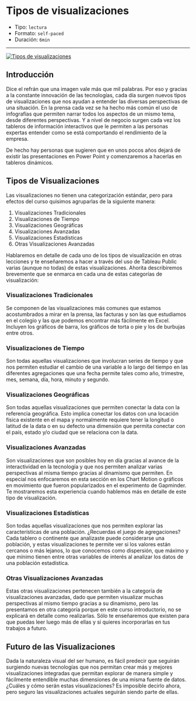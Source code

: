 # Tipos de visualizaciones

* Tipo: `lectura`
* Formato: `self-paced`
* Duración: `6min`

***

[![Tipos de visualizaciones](https://embed-ssl.wistia.com/deliveries/5d3743a164b19833b7050c30b9119a73634adcab.jpg?image_play_button_size=2x&amp;image_crop_resized=960x540&amp;image_play_button=1&amp;image_play_button_color=f7b617e0)](https://laboratoria.wistia.com/medias/gwynb0xoxz?wvideo=gwynb0xoxz)

## Introducción

Dice el refrán que una imagen vale más que mil palabras. Por eso y gracias a la
constante innovación de las tecnologías, cada día surgen nuevos tipos de
visualizaciones que nos ayudan a entender las diversas perspectivas de una
situación. En la prensa cada vez se ha hecho más común el uso de infografías que
permiten narrar todos los aspectos de un mismo tema, desde diferentes
perspectivas. Y a nivel de negocio surgen cada vez los tableros de información
interactivos que le permiten a las personas expertas entender como se está
comportando el rendimiento de la empresa.

De hecho hay personas que sugieren que en unos pocos años dejará de existir las
presentaciones en Power Point y comenzaremos a hacerlas en tableros dinámicos.

## Tipos de Visualizaciones

Las visualizaciones no tienen una categorización estándar, pero para efectos del
curso quisimos agruparlas de la siguiente manera:

1. Visualizaciones Tradicionales
2. Visualizaciones de Tiempo
3. Visualizaciones Geográficas
4. Visualizaciones Avanzadas
5. Visualizaciones Estadísticas
6. Otras Visualizaciones Avanzadas

Hablaremos en detalle de cada uno de los tipos de visualización en otras
lecciones y te enseñaremos a hacer a través del uso de Tableau Public varias
(aunque no todas) de estas visualizaciones. Ahorita describiremos brevemente que
se enmarca en cada una de estas categorías de visualización:

### Visualizaciones Tradicionales

Se componen de las visualizaciones más comunes que estamos acostumbrados a mirar
en la prensa, las facturas y son las que estudiamos en el colegio y las que
podemos encontrar más fácilmente en Excel.
Incluyen los gráficos de barra, los gráficos de torta o pie y los de burbujas
entre otros.

### Visualizaciones de Tiempo

Son todas aquellas visualizaciones que involucran series de tiempo y que nos
permiten estudiar el cambio de una variable a lo largo del tiempo en las
diferentes agregaciones que una fecha permite tales como año, trimestre, mes,
semana, día, hora, minuto y segundo.

### Visualizaciones Geográficas

Son todas aquellas visualizaciones que permiten conectar la data con la
referencia geográfica. Esto implica conectar los datos con una locación física
existente en el mapa y normalmente requiere tener la longitud o latitud de la
data o en su defecto una dimensión que permita conectar con el país, estado y/o
ciudad que se relaciona con la data.

### Visualizaciones Avanzadas

Son visualizaciones que son posibles hoy en día gracias al avance de la
interactividad en la tecnología y que nos permiten analizar varias perspectivas
al misma tiempo gracias al dinamismo que permiten.
En especial nos enfocaremos en esta sección en los Chart Motion o gráficos en
movimiento que fueron popularizados en el experimento de Gapminder. Te
mostraremos esta experiencia cuando hablemos más en detalle de este tipo de
visualización.

### Visualizaciones Estadísticas

Son todas aquellas visualizaciones que nos permiten explorar las características
de una población. ¿Recuerdas el juego de agregaciones? Cada tablero o continente
que analizaste puede considerarse una población, y estas visualizaciones te
permite ver si los valores están cercanos o más lejanos, lo que conocemos como
dispersión, que máximo y que mínimo tienen entre otras variables de interés al
analizar los datos de una población estadística.

### Otras Visualizaciones Avanzadas

Estas otras visualizaciones pertenecen también a la categoría de visualizaciones
avanzadas, dado que permiten visualizar muchas perspectivas al mismo tiempo
gracias a su dinamismo, pero las presentamos en otra categoría porque en este
curso introductorio, no se explicará en detalle como realizarlas. Sólo te
enseñaremos que existen para que puedas leer luego más de ellas y si quieres
incorporarlas en tus trabajos a futuro.

## Futuro de las Visualizaciones

Dada la naturaleza visual del ser humano, es fácil predecir que seguirán
surgiendo nuevas tecnologías que nos permitan crear más y mejores visualizaciones
integradas que permitan explorar de manera simple y fácilmente entendible muchas
dimensiones de una misma fuente de datos. ¿Cuáles y cómo serán estas
visualizaciones? Es imposible decirlo ahora, pero seguro las visualizaciones
actuales seguirán siendo parte de ellas.
